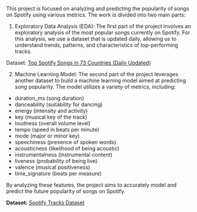 This project is focused on analyzing and predicting the popularity of songs on Spotify using various metrics. The work is divided into two main parts:

1. Exploratory Data Analysis (EDA):
The first part of the project involves an exploratory analysis of the most popular songs currently on Spotify. For this analysis, we use a dataset that is updated daily, allowing us to understand trends, patterns, and characteristics of top-performing tracks.

Dataset: [Top Spotify Songs in 73 Countries (Daily Updated)](https://www.kaggle.com/datasets/asaniczka/top-spotify-songs-in-73-countries-daily-updated)

2. Machine Learning Model:
The second part of the project leverages another dataset to build a machine learning model aimed at predicting song popularity. The model utilizes a variety of metrics, including:

* duration_ms (song duration)
* danceability (suitability for dancing)
* energy (intensity and activity)
* key (musical key of the track)
* loudness (overall volume level)
* tempo (speed in beats per minute)
* mode (major or minor key)
* speechiness (presence of spoken words)
* acousticness (likelihood of being acoustic)
* instrumentalness (instrumental content)
* liveness (probability of being live)
* valence (musical positiveness)
* time_signature (beats per measure)

By analyzing these features, the project aims to accurately model and predict the future popularity of songs on Spotify.



**Dataset:** [Spotify Tracks Dataset](https://www.kaggle.com/datasets/maharshipandya/-spotify-tracks-dataset?utm_campaign=%5Bb2c%5D%207DoC%20Machine%20Learning%201%C2%AA&utm_medium=email&_hsenc=p2ANqtz-8OCKSJQQDElpjSXyJcsmQYkYPThKyC3TYSdrmQEFW-_RY1ycM4a8_GkrxvN87ZcG78sigNbDQ7m537msFMMDcvlUXLWJ0k_QR3TAggCoYCmdtbLPI&_hsmi=270747671&utm_content=270747671&utm_source=hs_automation)
